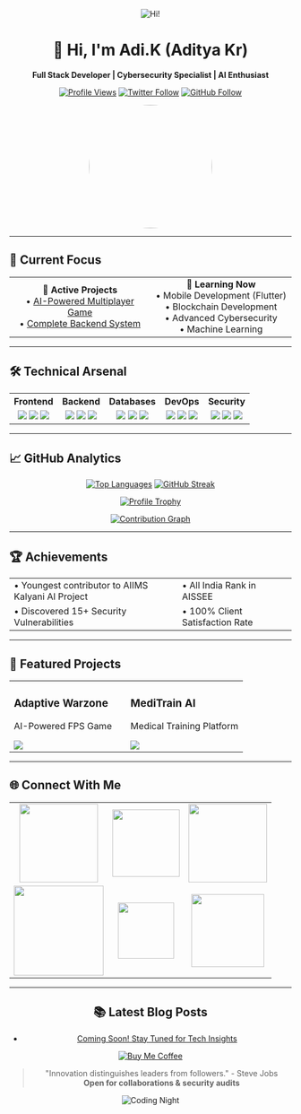 <div align="center">
  
![Hi!](https://media.giphy.com/media/hvRJCLFzcasrR4ia7z/giphy.gif)

# 👋 Hi, I'm Adi.K (Aditya Kr)  
**Full Stack Developer | Cybersecurity Specialist | AI Enthusiast**

[![Profile Views](https://komarev.com/ghpvc/?username=adityagupta0251&color=006AFF&style=for-the-badge)](https://github.com/adityagupta0251)
[![Twitter Follow](https://img.shields.io/badge/Follow-%40adik0251-1DA1F2?logo=twitter&style=for-the-badge)](https://twitter.com/adik0251)
[![GitHub Follow](https://img.shields.io/github/followers/adityagupta0251?logo=github&style=for-the-badge)](https://github.com/adityagupta0251)

<img src="https://avatars.githubusercontent.com/u/166922118?v=4" width="220" style="border-radius:50%">

</div>

---

## 🚀 Current Focus
<table align="center">
  <tr>
    <td align="center" width="50%">
      <strong>🔭 Active Projects</strong><br>
      • <a href="https://github.com/adityagupta0251/Multiplayer-game-using-Pears-simulative-through-ai-also">AI-Powered Multiplayer Game</a><br>
      • <a href="https://github.com/adityagupta0251/Complete-Backend">Complete Backend System</a>
    </td>
    <td align="center" width="50%">
      <strong>🌱 Learning Now</strong><br>
      • Mobile Development (Flutter)<br>
      • Blockchain Development<br>
      • Advanced Cybersecurity<br>
      • Machine Learning
    </td>
  </tr>
</table>

---

## 🛠 Technical Arsenal
<table align="center">
  <tr>
    <th>Frontend</th>
    <th>Backend</th>
    <th>Databases</th>
    <th>DevOps</th>
    <th>Security</th>
  </tr>
  <tr>
    <td align="center">
      <img src="https://img.shields.io/badge/React-61DAFB?logo=react&logoColor=black">
      <img src="https://img.shields.io/badge/Next.js-000000?logo=next.js">
      <img src="https://img.shields.io/badge/Flutter-02569B?logo=flutter">
    </td>
    <td align="center">
      <img src="https://img.shields.io/badge/Node.js-339933?logo=node.js">
      <img src="https://img.shields.io/badge/Django-092E20?logo=django">
      <img src="https://img.shields.io/badge/Spring-6DB33F?logo=spring">
    </td>
    <td align="center">
      <img src="https://img.shields.io/badge/MongoDB-47A248?logo=mongodb">
      <img src="https://img.shields.io/badge/PostgreSQL-4169E1?logo=postgresql">
      <img src="https://img.shields.io/badge/Redis-DC382D?logo=redis">
    </td>
    <td align="center">
      <img src="https://img.shields.io/badge/Docker-2496ED?logo=docker">
      <img src="https://img.shields.io/badge/Kubernetes-326CE5?logo=kubernetes">
      <img src="https://img.shields.io/badge/AWS-232F3E?logo=amazon-aws">
    </td>
    <td align="center">
      <img src="https://img.shields.io/badge/Burp_Suite-000000?logo=burpsuite">
      <img src="https://img.shields.io/badge/Metasploit-ED1C24?logo=metasploit">
      <img src="https://img.shields.io/badge/Wireshark-1679A7?logo=wireshark">
    </td>
  </tr>
</table>

---

## 📈 GitHub Analytics
<div align="center">

[![Top Languages](https://github-readme-stats.vercel.app/api/top-langs/?username=adityagupta0251&layout=compact&theme=dark)](https://github.com/adityagupta0251)
[![GitHub Streak](https://streak-stats.demolab.com?user=adityagupta0251&theme=dark)](https://git.io/streak-stats)

[![Profile Trophy](https://github-profile-trophy.vercel.app/?username=adityagupta0251&theme=onedark)](https://github.com/ryo-ma/github-profile-trophy)

[![Contribution Graph](https://github-readme-activity-graph.vercel.app/graph?username=adityagupta0251&theme=react-dark&bg_color=000000)](https://github.com/adityagupta0251)

</div>

---

## 🏆 Achievements
<table align="center">
  <tr>
    <td>• Youngest contributor to AIIMS Kalyani AI Project</td>
    <td>• All India Rank in AISSEE</td>
  </tr>
  <tr>
    <td>• Discovered 15+ Security Vulnerabilities</td>
    <td>• 100% Client Satisfaction Rate</td>
  </tr>
</table>

---

## 🚀 Featured Projects
<table align="center">
  <tr>
    <td width="50%">
      <h3>Adaptive Warzone</h3>
      <p>AI-Powered FPS Game</p>
      <a href="https://github.com/adityagupta0251/Multiplayer-game-using-Pears-simulative-through-ai-also">
        <img src="https://img.shields.io/badge/View_Code-181717?logo=github">
      </a>
    </td>
    <td width="50%">
      <h3>MediTrain AI</h3>
      <p>Medical Training Platform</p>
      <a href="https://aditya.nextgendev.space">
        <img src="https://img.shields.io/badge/Live_Demo-2EA043?logo=vercel">
      </a>
    </td>
  </tr>
</table>

---

## 🌐 Connect With Me
<table align="center">
  <tr>
    <td align="center">
      <a href="https://linkedin.com/in/aditya-gupta-42a275359/">
        <img src="https://img.shields.io/badge/LinkedIn-0A66C2?logo=linkedin&logoColor=white" width="140">
      </a>
    </td>
    <td align="center">
      <a href="https://dev.to/adityagupta0251">
        <img src="https://img.shields.io/badge/Dev.to-0A0A0A?logo=dev.to&logoColor=white" width="120">
      </a>
    </td>
    <td align="center">
      <a href="https://hashnode.com/@aditya0251">
        <img src="https://img.shields.io/badge/Hashnode-2962FF?logo=hashnode&logoColor=white" width="140">
      </a>
    </td>
  </tr>
  <tr>
    <td align="center">
      <a href="https://stackoverflow.com/users/24307852">
        <img src="https://img.shields.io/badge/Stack_Overflow-F58025?logo=stack-overflow&logoColor=white" width="160">
      </a>
    </td>
    <td align="center">
      <a href="mailto:nooneitsadik0251@gmail.com">
        <img src="https://img.shields.io/badge/Email-D14836?logo=gmail&logoColor=white" width="100">
      </a>
    </td>
    <td align="center">
      <a href="https://aditya.nextgendev.space">
        <img src="https://img.shields.io/badge/Portfolio-4285F4?logo=google-chrome&logoColor=white" width="130">
      </a>
    </td>
  </tr>
</table>

---

<div align="center">
  
## 📚 Latest Blog Posts
<!-- BLOG-POST-LIST:START -->
- [Coming Soon! Stay Tuned for Tech Insights](https://aditya.nextgendev.space/upcoming)
<!-- BLOG-POST-LIST:END -->

[![Buy Me Coffee](https://img.shields.io/badge/Buy_Me_Coffee-FFDD00?logo=buymeacoffee&style=for-the-badge)](https://www.buymeacoffee.com/adi0_k.dev)

> "Innovation distinguishes leaders from followers." - Steve Jobs  
> **Open for collaborations & security audits**

![Coding Night](https://media.giphy.com/media/2IudUHdI075HL02Pkk/giphy.gif)

</div>
